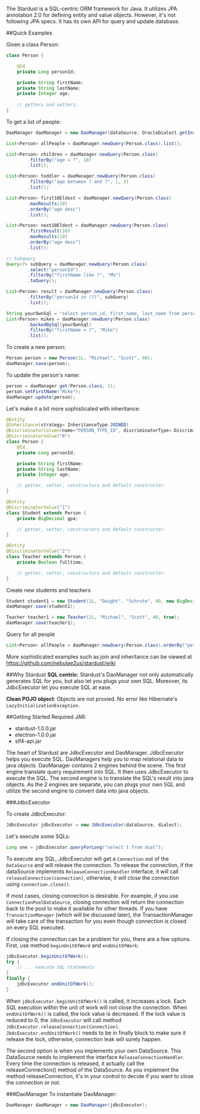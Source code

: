 The Stardust is a SQL-centric ORM framework for Java. It utilizes JPA annotation 2.0 for defining entity and value objects. However, it's not following JPA specs. It has its own API for query and update database.

##Quick Examples

Given a class Person:

``` java
class Person {

	@Id
	private Long personId;

	private String firstName;
	private String lastName;
	private Integer age;
	
	// getters and setters;
}
```
To get a list of people:

``` java
DaoManager daoManager = new DaoManager(dataSource, OracleDialect.getInstance());

List<Person> allPeople = daoManager.newQuery(Person.class).list();

List<Person> children = daoManager.newQuery(Person.class)
		.filterBy("age < ?", 18)
		.list();

List<Person> toddler = daoManager.newQuery(Person.class)
		.filterBy("age between ? and ?", 1, 3)
		.list();

List<Person> first10Eldest = daoManager.newQuery(Person.class)
		.maxResults(10)
		.orderBy("age desc")
		.list();

List<Person> next10Eldest = daoManager.newQuery(Person.class)
		.firstResult(10)
		.maxResults(10)
		.orderBy("age desc")
		.list();

// Subquery
Query<?> subQuery = daoManager.newQuery(Person.class)
		.select("personId")
		.filterBy("firstName like ?", "M%")
		.toQuery();

List<Person> result = daoManager.newQuery(Person.class)
		.filterBy("personId in (?)", subQuery)
		.list();

String yourOwnSql = "select person_id, first_name, last_name from person";
List<Person> mikes = daoManager.newQuery(Person.class)
		.backedBySql(yourOwnSql)
		.filterBy("firstName = ?", "Mike")
		.list();

```

To create a new person:
``` java
Person person = new Person(1L, "Michael", "Scott", 40);
daoManager.save(person);
```

To update the person's name:
``` java
person = daoManager.get(Person.class, 1);
person.setFirstName("Mike");
daoManager.update(person);
```

Let's make it a bit more sophisticated with inheritance:

```java
@Entity
@Inheritance(strategy= InheritanceType.JOINED)
@DiscriminatorColumn(name="PERSON_TYPE_ID", discriminatorType= DiscriminatorType.INTEGER)
@DiscriminatorValue("0")
class Person {
    @Id
    private Long personId;

    private String firstName;
    private String lastName;
    private Integer age;

    // getter, setter, constructors and default constructor.
}

@Entity
@DiscriminatorValue("1")
class Student extends Person {
    private BigDecimal gpa;

    // getter, setter, constructors and default constructor.
}

@Entity
@DiscriminatorValue("2")
class Teacher extends Person {
    private Boolean fulltime;

    // getter, setter, constructors and default constructor.
}
```

Create new students and teachers
```java
Student student1 = new Student(1L, "Dwight", "Schrute", 40, new BigDecimal("3.8"));
daoManager.save(student1);

Teacher teacher1 = new Teacher(2L, "Michael", "Scott", 40, true);
daoManager.save(teacher1);
```

Query for all people
```java
List<Person> allPeople = daoManager.newQuery(Person.class).orderBy("personId").list();
```

More sophisticated examples such as join and inheritance can be viewed at https://github.com/nebulae2us/stardust/wiki

##Why Stardust
__SQL centric__: Stardust's DaoManager not only automatically generates SQL for you, but also let you plugs your own SQL. Moreover, its JdbcExecutor let you execute SQL at ease.

__Clean POJO object__: Objects are not proxied. No error like Hibernate's `LazyInitializationException`.


##Getting Started
Required  JAR:
* stardust-1.0.0.jar
* electron-1.0.0.jar
* slf4-api.jar

The heart of Stardust are JdbcExecutor and DaoManager. JdbcExecutor helps you execute SQL. DaoManagers help you to map relational data to java objects. DaoManager contains 2 engines behind the scene. The first engine translate query requirement into SQL. It then uses JdbcExecutor to execute the SQL. The second engine is to translate the SQL's result into java objects. As the 2 engines are separate, you can plugs your own SQL and utilize the second engine to convert data into java objects.

###JdbcExecutor

To create JdbcExecutor:
``` java
JdbcExecutor jdbcExecutor = new JdbcExecutor(dataSource, dialect);
```

Let's execute some SQLs:
``` java
Long one = jdbcExecutor.queryForLong("select 1 from dual");
```

To execute any SQL, JdbcExecutor will get a `Connection` out of the `DataSource` and will release the connection. To release the connection, if the dataSource implements `ReleaseConnectionHandler` interface, it will call `releaseConnection(connection)`, otherwise, it will close the connection using `connection.close()`.

If most cases, closing connection is desirable. For example, if you use `ConnectionPoolDataSource`, closing connection will return the connection back to the pool to make it available for other threads. If you have `TransactionManager` (which will be discussed later), the TransactionManager will take care of the transaction for you even though connection is closed on every SQL executed.

If closing the connection can be a problem for you, there are a few options. First, use method `beginUnitOfWord` and `endUnitOfWork`:

``` java
jdbcExecutor.beginUnitOfWork();
try {
	// ... execute SQL statements
}
finally {
	jdbcExecutor.endUnitOfWork();
}
```
When `jdbcExecutor.beginUnitOfWork()` is called, it increases a lock. Each SQL execution within the unit of work will not close the connection. When `endUnitOfWork()` is called, the lock value is decreased. If the lock value is reduced to 0, the `JdbcExecutor` will call method `JdbcExecutor.releaseConnection(Connection)`. `JbdcExecutor.endUnitOfWork()` needs to be in finally block to make sure it release the lock, otherwise, connection leak will surely happen.

The second option is when you implements your own DataSource. This DataSource needs to implement the interface `ReleaseConnectionHandler`. Every time the connection is released, it actually call the releaseConnection() method of the DataSource. As you implement the method releaseConnection, it's in your control to decide if you want to close the connection or not.

###DaoManager
To instantiate DaoManager:
``` java
DaoManager daoManager = new DaoManager(jdbcExecutor);
```


